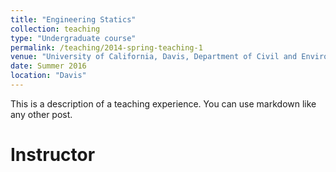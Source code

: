 ```yaml
---
title: "Engineering Statics"
collection: teaching
type: "Undergraduate course"
permalink: /teaching/2014-spring-teaching-1
venue: "University of California, Davis, Department of Civil and Environmental Engineering"
date: Summer 2016
location: "Davis"
---
```


This is a description of a teaching experience. You can use markdown like any other post.

Instructor
======
